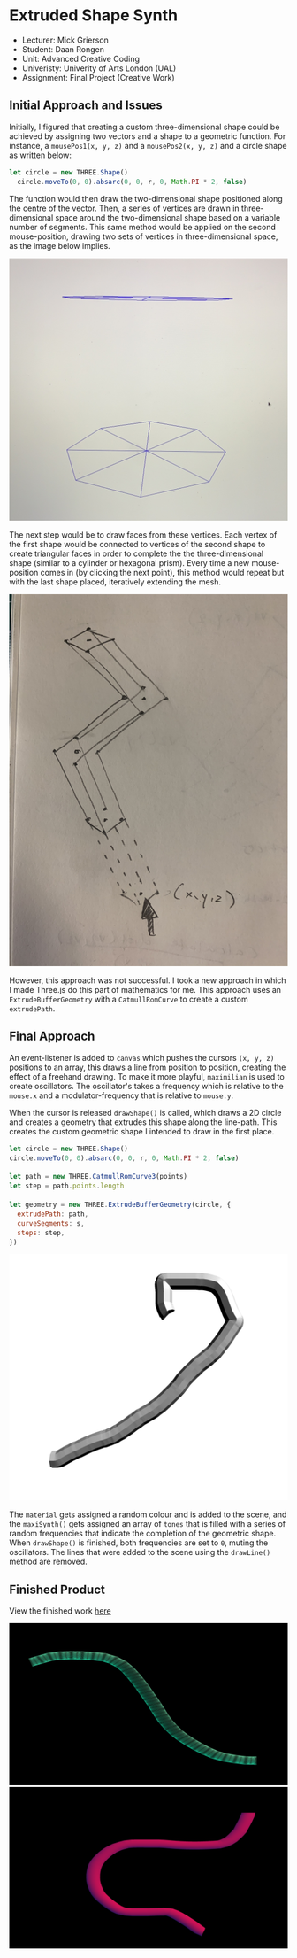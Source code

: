 # Extruded Shape Synth

- Lecturer: Mick Grierson
- Student: Daan Rongen
- Unit: Advanced Creative Coding
- Univeristy: Univerity of Arts London (UAL)
- Assignment: Final Project (Creative Work)

## Initial Approach and Issues

Initially, I figured that creating a custom three-dimensional shape could be achieved by assigning two vectors and a shape to a geometric function. For instance, a `mousePos1(x, y, z)` and a `mousePos2(x, y, z)` and a circle shape as written below:

```JavaScript
let circle = new THREE.Shape()
  circle.moveTo(0, 0).absarc(0, 0, r, 0, Math.PI * 2, false)

```

The function would then draw the two-dimensional shape positioned along the centre of the vector. Then, a series of vertices are drawn in three-dimensional space around the two-dimensional shape based on a variable number of segments. This same method would be applied on the second mouse-position, drawing two sets of vertices in three-dimensional space, as the image below implies.

![](assets/process-1.jpg)

The next step would be to draw faces from these vertices. Each vertex of the first shape would be connected to vertices of the second shape to create triangular faces in order to complete the the three-dimensional shape (similar to a cylinder or hexagonal prism). Every time a new mouse-position comes in (by clicking the next point), this method would repeat but with the last shape placed, iteratively extending the mesh.

![](assets/sketchbook2.jpeg)

However, this approach was not successful. I took a new approach in which I made Three.js do this part of mathematics for me. This approach uses an `ExtrudeBufferGeometry` with a `CatmullRomCurve` to create a custom `extrudePath`.

## Final Approach

An event-listener is added to `canvas` which pushes the cursors `(x, y, z)` positions to an array, this draws a line from position to position, creating the effect of a freehand drawing. To make it more playful, `maximilian` is used to create oscillators. The oscillator's takes a frequency which is relative to the `mouse.x` and a modulator-frequency that is relative to `mouse.y`.

When the cursor is released `drawShape()` is called, which draws a 2D circle and creates a geometry that extrudes this shape along the line-path. This creates the custom geometric shape I intended to draw in the first place.

```JavaScript
let circle = new THREE.Shape()
circle.moveTo(0, 0).absarc(0, 0, r, 0, Math.PI * 2, false)

let path = new THREE.CatmullRomCurve3(points)
let step = path.points.length

let geometry = new THREE.ExtrudeBufferGeometry(circle, {
  extrudePath: path,
  curveSegments: s,
  steps: step,
})
```

![](assets/process-2.png)

The `material` gets assigned a random colour and is added to the scene, and the `maxiSynth()` gets assigned an array of `tones` that is filled with a series of random frequencies that indicate the completion of the geometric shape. When `drawShape()` is finished, both frequencies are set to `0`, muting the oscillators. The lines that were added to the scene using the `drawLine()` method are removed.

## Finished Product

View the finished work [here](https://daanrongen.github.io/ual-advanced-creative-coding/)

![](assets/final1.png)
![](assets/final2.png)
